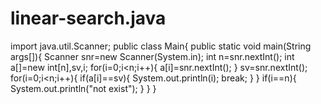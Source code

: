 # linear-search.java
import java.util.Scanner;
public class Main{
    public static void main(String args[]){
        Scanner snr=new Scanner(System.in);
        int n=snr.nextInt();
        int a[]=new int[n],sv,i;
        for(i=0;i<n;i++){
            a[i]=snr.nextInt();
        }
        sv=snr.nextInt();
        for(i=0;i<n;i++){
            if(a[i]==sv){
                System.out.println(i);
                break;
            }
        }
        if(i==n){
            System.out.println("not exist");
        }
    }
}
